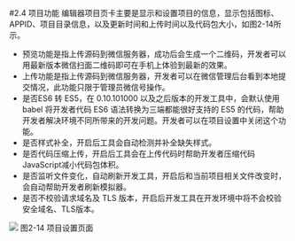 #2.4 项目功能
编辑器项目页卡主要是显示和设置项目的信息，显示包括图标、APPID、项目目录信息，以及更新时间和上传时间以及代码包大小，如图2-14所示。
* 预览功能是指上传源码到微信服务器，成功后会生成一个二维码，开发者可以用最新版本微信扫面二维码即可在手机上体验到最新的效果。
* 上传功能是指上传源码到微信服务器，开发者可以在微信管理后台看到本地提交情况，此功能只限于管理员微信号操作。
* 是否ES6 转 ES5，在 0.10.101000 以及之后版本的开发工具中，会默认使用 babel 将开发者代码 ES6 语法转换为三端都能很好支持的 ES5 的代码，帮助开发者解决环境不同所带来的开发问题。开发者可以在项目设置中关闭这个功能。
* 是否样式补全，开启后工具会自动检测并补全缺失样式。
* 是否代码压缩上传，开启后工具会在上传代码时帮助开发者压缩代码JavaScript减小代码包体积。
* 是否监听文件变化，自动刷新开发工具，开启后和当前项目相关文件改变时，会自动帮助开发者刷新模拟器。
* 是否不校验请求域名及 TLS 版本，开启后开发工具在开发环境中将不会校验安全域名、TLS版本。

![](/assets/图2-15.png)
图2-14 项目设置页面
